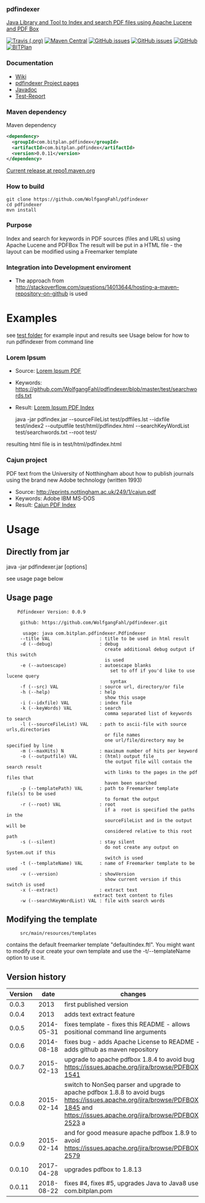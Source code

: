 ### pdfindexer
[Java Library and Tool to Index and search PDF files using Apache Lucene and PDF Box](http://www.bitplan.com/PdfIndexer) 

[![Travis (.org)](https://img.shields.io/travis/WolfgangFahl/pdfindexer.svg)](https://travis-ci.org/WolfgangFahl/pdfindexer)
[![Maven Central](https://img.shields.io/maven-central/v/com.bitplan.pdfindex/com.bitplan.pdfindex.svg)](https://search.maven.org/artifact/com.bitplan.pdfindex/com.bitplan.pdfindex/0.0.11/jar)
[![GitHub issues](https://img.shields.io/github/issues/WolfgangFahl/pdfindexer.svg)](https://github.com/WolfgangFahl/pdfindexer/issues)
[![GitHub issues](https://img.shields.io/github/issues-closed/WolfgangFahl/pdfindexer.svg)](https://github.com/WolfgangFahl/pdfindexer/issues/?q=is%3Aissue+is%3Aclosed)
[![GitHub](https://img.shields.io/github/license/WolfgangFahl/pdfindexer.svg)](https://www.apache.org/licenses/LICENSE-2.0)
[![BITPlan](http://wiki.bitplan.com/images/wiki/thumb/3/38/BITPlanLogoFontLessTransparent.png/198px-BITPlanLogoFontLessTransparent.png)](http://www.bitplan.com)

### Documentation
* [Wiki](http://www.bitplan.com/PdfIndexer)
* [pdfindexer Project pages](https://WolfgangFahl.github.io/pdfindexer)
* [Javadoc](https://WolfgangFahl.github.io/pdfindexer/apidocs/index.html)
* [Test-Report](https://WolfgangFahl.github.io/pdfindexer/surefire-report.html)
### Maven dependency

Maven dependency
```xml
<dependency>
  <groupId>com.bitplan.pdfindex</groupId>
  <artifactId>com.bitplan.pdfindex</artifactId>
  <version>0.0.11</version>
</dependency>
```

[Current release at repo1.maven.org](http://repo1.maven.org/maven2/com/bitplan/pdfindex/com.bitplan.pdfindex/0.0.11/)

### How to build
```
git clone https://github.com/WolfgangFahl/pdfindexer
cd pdfindexer
mvn install
```

### Purpose
Index and search for keywords in PDF sources (files and URLs) using Apache Lucene and PDFBox
The result will be put in a HTML file - the layout can be modified using a Freemarker template

### Integration into Development enviroment
* The approach from http://stackoverflow.com/questions/14013644/hosting-a-maven-repository-on-github is used

# Examples
see [test folder](https://github.com/WolfgangFahl/pdfindexer/tree/master/test) for example input and results
see Usage below for how to run pdfindexer from command line

### Lorem Ipsum
* Source: [Lorem Ipsum PDF](https://github.com/WolfgangFahl/pdfindexer/blob/master/test/pdfsource1/LoremIpsum.pdf "Click to open PDF source")
* Keywords: https://github.com/WolfgangFahl/pdfindexer/blob/master/test/searchwords.txt
* Result:  [Lorem Ipsum PDF Index](https://github.com/WolfgangFahl/pdfindexer/blob/master/test/pdfindex.html "Click to open html source")

    java -jar pdfindex.jar --sourceFileList test/pdffiles.lst --idxfile test/index2 --outputfile test/html/pdfindex.html --searchKeyWordList test/searchwords.txt --root test/ 
     
resulting html file is in test/html/pdfindex.html

### Cajun project 
PDF text from the University of Notthingham about how to publish journals using the brand new Adobe technology (written 1993)
* Source: http://eprints.nottingham.ac.uk/249/1/cajun.pdf
* Keywords: Adobe IBM MS-DOS
* Result: [Cajun PDF Index](https://github.com/WolfgangFahl/pdfindexer/blob/master/test/cajun.html "Click to open HTML source") 

# Usage
## Directly from jar
  java -jar pdfindexer.jar [options]
  
see usage page below
  
## Usage page
		Pdfindexer Version: 0.0.9
		
		 github: https://github.com/WolfgangFahl/pdfindexer.git
		
		  usage: java com.bitplan.pdfindexer.Pdfindexer
		 --title VAL                  : title to be used in html result
		 -d (--debug)                 : debug
		                                create additional debug output if this switch
		                                is used
		 -e (--autoescape)            : autoescape blanks
			                              set to off if you'd like to use lucene query
			                              syntax		                                
		 -f (--src) VAL               : source url, directory/or file
		 -h (--help)                  : help
		                                show this usage
		 -i (--idxfile) VAL           : index file
		 -k (--keyWords) VAL          : search
		                                comma separated list of keywords to search
		 -l (--sourceFileList) VAL    : path to ascii-file with source urls,directories
		                                or file names
		                                one url/file/directory may be specified by line
		 -m (--maxHits) N             : maximum number of hits per keyword
		 -o (--outputfile) VAL        : (html) output file
		                                the output file will contain the search result
		                                with links to the pages in the pdf files that
		                                haven been searched
		 -p (--templatePath) VAL      : path to Freemarker template file(s) to be used
		                                to format the output
		 -r (--root) VAL              : root
		                                if a  root is specified the paths in the
		                                sourceFileList and in the output will be
		                                considered relative to this root path
		 -s (--silent)                : stay silent
		                                do not create any output on System.out if this
		                                switch is used
		 -t (--templateName) VAL      : name of Freemarker template to be used
		 -v (--version)               : showVersion
		                                show current version if this switch is used
		 -x (--extract)               : extract text
                                    extract text content to files	                                
		 -w (--searchKeyWordList) VAL : file with search words

## Modifying the template
		 src/main/resources/templates 
contains the default freemarker template "defaultindex.ftl". 
You  might want to modify it our create your own template and use the -t/--templateName option to use it.
## Version history
| Version | date  | changes
| ------- | ----- | -------
| 0.0.3 | 2013      | first published version
| 0.0.4 | 2013      | adds text extract feature
| 0.0.5 | 2014-05-31| fixes template - fixes this README  - allows positional command line arguments
| 0.0.6 | 2014-08-18| fixes bug - adds Apache License to README - adds github as maven repository
| 0.0.7 | 2015-02-13| upgrade to apache pdfbox 1.8.4 to avoid bug https://issues.apache.org/jira/browse/PDFBOX-1541
| 0.0.8 | 2015-02-14| switch to NonSeq parser and upgrade to apache pdfbox 1.8.8 to avoid bugs https://issues.apache.org/jira/browse/PDFBOX-1845 and https://issues.apache.org/jira/browse/PDFBOX-2523 a
| 0.0.9 | 2015-02-14| and for good measure apache pdfbox 1.8.9 to avoid https://issues.apache.org/jira/browse/PDFBOX-2579
| 0.0.10 | 2017-04-28| upgrades pdfbox to 1.8.13
| 0.0.11 | 2018-08-22| fixes #4, fixes #5, upgrades Java to Java8 uses com.bitplan.pom
